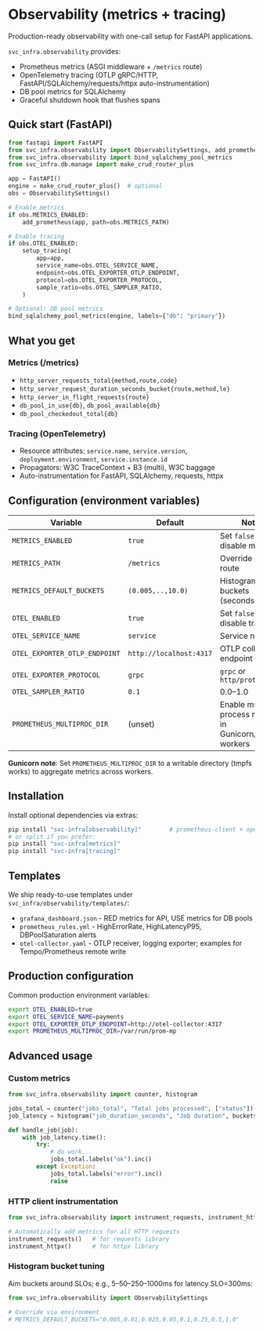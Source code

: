 # Observability (metrics + tracing)

Production-ready observability with one-call setup for FastAPI applications.

`svc_infra.observability` provides:
- Prometheus metrics (ASGI middleware + `/metrics` route)
- OpenTelemetry tracing (OTLP gRPC/HTTP, FastAPI/SQLAlchemy/requests/httpx auto-instrumentation)
- DB pool metrics for SQLAlchemy
- Graceful shutdown hook that flushes spans

## Quick start (FastAPI)

```python
from fastapi import FastAPI
from svc_infra.observability import ObservabilitySettings, add_prometheus, setup_tracing
from svc_infra.observability import bind_sqlalchemy_pool_metrics
from svc_infra.db.manage import make_crud_router_plus

app = FastAPI()
engine = make_crud_router_plus()  # optional
obs = ObservabilitySettings()

# Enable metrics
if obs.METRICS_ENABLED:
    add_prometheus(app, path=obs.METRICS_PATH)

# Enable tracing
if obs.OTEL_ENABLED:
    setup_tracing(
        app=app,
        service_name=obs.OTEL_SERVICE_NAME,
        endpoint=obs.OTEL_EXPORTER_OTLP_ENDPOINT,
        protocol=obs.OTEL_EXPORTER_PROTOCOL,
        sample_ratio=obs.OTEL_SAMPLER_RATIO,
    )

# Optional: DB pool metrics
bind_sqlalchemy_pool_metrics(engine, labels={"db": "primary"})
```

## What you get

### Metrics (/metrics)
- `http_server_requests_total{method,route,code}`
- `http_server_request_duration_seconds_bucket{route,method,le}`
- `http_server_in_flight_requests{route}`
- `db_pool_in_use{db}`, `db_pool_available{db}`
- `db_pool_checkedout_total{db}`

### Tracing (OpenTelemetry)
- Resource attributes: `service.name`, `service.version`, `deployment.environment`, `service.instance.id`
- Propagators: W3C TraceContext + B3 (multi), W3C baggage
- Auto-instrumentation for FastAPI, SQLAlchemy, requests, httpx

## Configuration (environment variables)

| Variable | Default | Notes |
|----------|---------|-------|
| `METRICS_ENABLED` | `true` | Set `false` to disable metrics |
| `METRICS_PATH` | `/metrics` | Override metrics route |
| `METRICS_DEFAULT_BUCKETS` | `(0.005,..,10.0)` | Histogram buckets (seconds) |
| `OTEL_ENABLED` | `true` | Set `false` to disable tracing |
| `OTEL_SERVICE_NAME` | `service` | Service name |
| `OTEL_EXPORTER_OTLP_ENDPOINT` | `http://localhost:4317` | OTLP collector endpoint |
| `OTEL_EXPORTER_PROTOCOL` | `grpc` | `grpc` or `http/protobuf` |
| `OTEL_SAMPLER_RATIO` | `0.1` | 0.0–1.0 |
| `PROMETHEUS_MULTIPROC_DIR` | (unset) | Enable multi-process metrics in Gunicorn/Uvicorn workers |

**Gunicorn note**: Set `PROMETHEUS_MULTIPROC_DIR` to a writable directory (tmpfs works) to aggregate metrics across workers.

## Installation

Install optional dependencies via extras:

```bash
pip install "svc-infra[observability]"        # prometheus-client + opentelemetry deps
# or split if you prefer:
pip install "svc-infra[metrics]"
pip install "svc-infra[tracing]"
```

## Templates

We ship ready-to-use templates under `svc_infra/observability/templates/`:

- `grafana_dashboard.json` - RED metrics for API, USE metrics for DB pools
- `prometheus_rules.yml` - HighErrorRate, HighLatencyP95, DBPoolSaturation alerts
- `otel-collector.yaml` - OTLP receiver, logging exporter; examples for Tempo/Prometheus remote write

## Production configuration

Common production environment variables:

```bash
export OTEL_ENABLED=true
export OTEL_SERVICE_NAME=payments
export OTEL_EXPORTER_OTLP_ENDPOINT=http://otel-collector:4317
export PROMETHEUS_MULTIPROC_DIR=/var/run/prom-mp
```

## Advanced usage

### Custom metrics

```python
from svc_infra.observability import counter, histogram

jobs_total = counter("jobs_total", "Total jobs processed", ["status"])
job_latency = histogram("job_duration_seconds", "Job duration", buckets=[0.1,0.5,1,2,5])

def handle_job(job):
    with job_latency.time():
        try:
            # do work...
            jobs_total.labels("ok").inc()
        except Exception:
            jobs_total.labels("error").inc()
            raise
```

### HTTP client instrumentation

```python
from svc_infra.observability import instrument_requests, instrument_httpx

# Automatically add metrics for all HTTP requests
instrument_requests()   # for requests library
instrument_httpx()      # for httpx library
```

### Histogram bucket tuning

Aim buckets around SLOs; e.g., 5–50–250–1000ms for latency SLO=300ms:

```python
from svc_infra.observability import ObservabilitySettings

# Override via environment
# METRICS_DEFAULT_BUCKETS="0.005,0.01,0.025,0.05,0.1,0.25,0.5,1.0"
```
